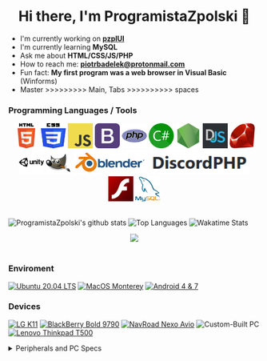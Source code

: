 <h1 align="center"> Hi there, I'm ProgramistaZpolski 👋 </h1>

  - I'm currently working on **[pzplUI](https://github.com/ProgramistaZpolski/pzplUI)**
  - I'm currently learning **MySQL**
  - Ask me about **HTML/CSS/JS/PHP**
  - How to reach me: **<a href="mailto:piotrbadelek@protonmail.com">piotrbadelek@protonmail.com</a>**
  - Fun fact: **My first program was a web browser in Visual Basic** (Winforms)
  - Master >>>>>>>>> Main, Tabs >>>>>>>>>> spaces
  
### Programming Languages / Tools
<div align="center">
<img src="html5.svg" width="50px" height="50px" alt="HTML5" title="HTML5"> <img src="css3.svg" width="50px" height="50px" alt="CSS3" title="CSS3"> <img src="js.png" width="50px" height="50px" alt="Javascript" title="JavaScript"> <img src="bootstrap.png" width="50px" height="50px" alt="Bootstrap" title="Bootstrap"> <img src="php.png" width="50px" height="50px" alt="PHP" title="PHP"> <img src="csharp.png" width="50px" height="50px" alt="C#" title="C#"> <img src="nodejs.png" width="50px" height="50px" alt="NodeJS" title="NodeJS - no npm, cause i hate dependencies"> <img src="djs.png" width="50px" height="50px" alt="Discord.JS" title="Discord.JS"> <img src="ruby.png" width="50px" height="50px" alt="Ruby" title="Ruby"> <img src="unity.png" width="50px" height="50px" alt="Unity" title="Unity"> <img src="gim.svg" width="50px" height="50px" alt="GIMP" title="GIMP. Also, It's not an offensive word, please stop having drama about that."> <img src="blender.png" width="150px" height="50px" alt="Blender" title="Blender"> <img src="dphp.png" width="200px" height="50px" alt="DiscordPHP" title="DiscordPHP - since PHP is the best"> <img src="flash.jpeg" width="50px" height="50px" alt="Flash" title="Flash"> <img src="mysql.png" width="50px" height="50px" alt="MySQL" title="MySQL">
</div><br>


![ProgramistaZpolski's github stats](https://github-readme-stats.vercel.app/api?username=programistazpolski&show_icons=true&theme=nord)
![Top Languages](https://github-readme-stats.vercel.app/api/top-langs/?username=programistazpolski&layout=compact&theme=nord)
![Wakatime Stats](https://github-readme-stats.vercel.app/api/wakatime?username=programistazpolski&layout=compact&theme=nord)
<div align="center"><img src="https://komarev.com/ghpvc/?username=programistazpolski"></div><br>

### Enviroment
[![Ubuntu 20.04 LTS](https://img.shields.io/badge/Ubuntu-E95420?style=flat-square&logo=ubuntu&logoColor=FFFFFF&labelColor=E95420)](https://ubuntu.com/)
[![MacOS Monterey](https://img.shields.io/badge/macOS-4F4F4F?style=flat-square&logo=apple&logoColor=FFFFFF&labelColor=4F4F4F)](https://www.apple.com/macos/monterey/)
[![Android 4 & 7](https://img.shields.io/badge/Android_4&7-00C000?style=flat-square&logo=android&logoColor=FFFFFF&labelColor=00C000)](https://www.android.com/versions/nougat-7-0/)

### Devices
[![LG K11](https://img.shields.io/badge/LG%20K11-c70851?style=flat-square&logo=lg&logoColor=FFFFFF&labelColor=c70851)](https://www.mgsm.pl/pl/katalog/lg/k11dualsim/)
[![BlackBerry Bold 9790](https://img.shields.io/badge/BlackBerry%20Bold%209790-000000?style=flat-square&logo=blackberry&logoColor=FFFFFF&labelColor=000000)](https://www.gsmarena.com/blackberry_bold_9790-4332.php)
[![NavRoad Nexo Avio](https://img.shields.io/badge/NavRoad%20Nexo%20Avio-000000?style=flat-square&logoColor=FFFFFF&labelColor=000000)](https://navroad.com/product/nexo-avio/)
![Custom-Built PC](https://img.shields.io/badge/Custom%20Built%20PC-00BBFF?style=flat-square&logo=intel&logoColor=FFFFFF&labelColor=00BBFF)
[![Lenovo Thinkpad T500](https://img.shields.io/badge/Lenovo%20Thinkad%20T500-ee2624?style=flat-square&logo=thinkpad&logoColor=FFFFFF&labelColor=ee2624)](https://www.ibm.com/common/ssi/rep_ca/2/897/ENUS108-652/ENUS108652.PDF)

<details>
  <summary>Peripherals and PC Specs</summary>
  
  ## PC Specs
  - CPU: Intel Core i5-8400 (6x2,8GHz)
  - GPU: AMD Radeon RX 570 8GB
  - RAM: 4x4GB Balistix Sport 2666MHz (Total 16GB)
  - SSD: some ADATA XPG 1TB drive, I don't remember (M.2, Ubuntu)
  - SSD: some GODDRAM 1TB drive, I don't remember (SATA, MacOS)
  - MOBO: MSI B360M PRO-VDH
  - PSU: SilentiumPC 600W Gold
  - Case: SilentiumPC Gladius M35
  
  ## Peripherals
  - Screen: Samsung LC24F390FHUXEN 24" Full HD VA 60Hz (running at 50Hz to save electricity)
	- Screen 2: Belinea 101735 (yep, it's a 4:3 monitor)
  - Keyboard: Reddragon Rudra K565R-1 - Mechanical Keyboard with Blue Switches, the only reason I got it is because it was cheap
  - Mouse: Speedlink FIN (yes, I use an ergonomical mouse, deal with it)
  - Headphones: Some old Philips ones I got for free when renewing my Orange Neostrada ADSL service
</details>

<!--
**ProgramistaZpolski/programistazpolski** is a ✨ _special_ ✨ repository because its `README.md` (this file) appears on your GitHub profile.

Here are some ideas to get you started:

- 🔭 I’m currently working on ...
- 🌱 I’m currently learning ...
- 👯 I’m looking to collaborate on ...
- 🤔 I’m looking for help with ...
- 💬 Ask me about ...
- 📫 How to reach me: ...
- 😄 Pronouns: ...
- ⚡ Fun fact: ...
-->
